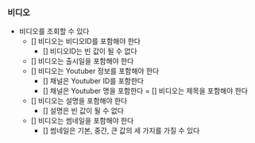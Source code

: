 ### 비디오

- 비디오를 조회할 수 있다
    - [] 비디오는 비디오ID를 포함해야 한다
      - [] 비디오ID는 빈 값이 될 수 없다
    - [] 비디오는 출시일을 포함해야 한다
    - [] 비디오는 Youtuber 정보를 포함해야 한다
      - [] 채널은 Youtuber ID를 포함한다
      - [] 채널은 Youtuber 명을 포함한다 
    = [] 비디오는 제목을 포함해야 한다
    - [] 비디오는 설명을 포함해야 한다
      - [] 설명은 빈 값이 될 수 없다
    - [] 비디오는 썸네일을 포함해야 한다
      - [] 썸네일은 기본, 중간, 큰 값의 세 가지를 가질 수 있다

